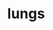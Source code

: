 ---
layout: people&body
title: lungs
emoji: lungs
permalink: 🫁.html
image: assets/img/3moji/lungs.png
---
